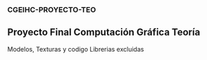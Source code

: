 ### CGEIHC-PROYECTO-TEO
## Proyecto Final Computación Gráfica Teoría
 Modelos, Texturas y codigo
 Librerias excluidas
